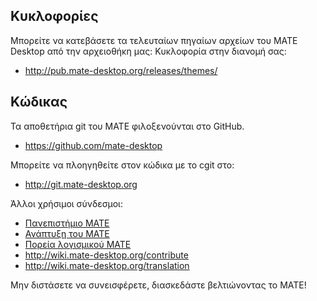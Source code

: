 <!--
.. link:
.. description:
.. tags: Development
.. date: 2011-12-05 12:00:30
.. title: Development
.. slug: development
-->


## Κυκλοφορίες


Μπορείτε να κατεβάσετε τα τελευταίων πηγαίων αρχείων του MATE Desktop από την αρχειοθήκη μας: Κυκλοφορία στην διανομή σας:


  * <http://pub.mate-desktop.org/releases/themes/>


## Κώδικας


Τα αποθετήρια git του MATE φιλοξενούνται στο GitHub.


  * <https://github.com/mate-desktop>


Μπορείτε να πλοηγηθείτε στον κώδικα με το cgit στο:


  * <http://git.mate-desktop.org>


 Άλλοι χρήσιμοι σύνδεσμοι:

  * [Πανεπιστήμιο MATE](/blog/2013-03-12-mate-university/)
  * [Ανάπτυξη του MATE](http://wiki.mate-desktop.org/dev-doc)
  * [Πορεία λογισμικού MATE](http://wiki.mate-desktop.org/roadmap)
  * <http://wiki.mate-desktop.org/contribute>
  * <http://wiki.mate-desktop.org/translation>
  
Μην διστάσετε να συνεισφέρετε, διασκεδάστε βελτιώνοντας το MATE!
